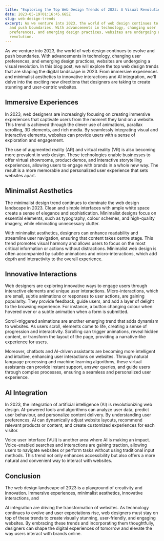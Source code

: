 ```yaml
---
title: "Exploring the Top Web Design Trends of 2023: A Visual Revolution"
date: 2023-05-19T01:16:45.665Z
slug: web-design-trends
excerpt: As we venture into 2023, the world of web design continues to evolve
  and push boundaries. With advancements in technology, changing user
  preferences, and emerging design practices, websites are undergoing a visual
  revolution.
---
```

As we venture into 2023, the world of web design continues to evolve and push boundaries. With advancements in technology, changing user preferences, and emerging design practices, websites are undergoing a visual revolution. In this blog post, we will explore the top web design trends that are shaping the digital landscape in 2023. From immersive experiences and minimalist aesthetics to innovative interactions and AI integration, we'll delve into the exciting new directions that designers are taking to create stunning and user-centric websites.

## Immersive Experiences

In 2023, web designers are increasingly focusing on creating immersive experiences that captivate users from the moment they land on a website. This trend is achieved through the clever use of animations, parallax scrolling, 3D elements, and rich media. By seamlessly integrating visual and interactive elements, websites can provide users with a sense of exploration and engagement.

The use of augmented reality (AR) and virtual reality (VR) is also becoming more prevalent in web design. These technologies enable businesses to offer virtual showrooms, product demos, and interactive storytelling experiences, allowing users to engage with brands in a whole new way. The result is a more memorable and personalized user experience that sets websites apart.

## Minimalist Aesthetics

The minimalist design trend continues to dominate the web design landscape in 2023. Clean and simple interfaces with ample white space create a sense of elegance and sophistication. Minimalist designs focus on essential elements, such as typography, colour schemes, and high-quality imagery, while eliminating unnecessary clutter.

With minimalist aesthetics, designers can enhance readability and streamline user navigation, ensuring that content takes centre stage. This trend promotes visual harmony and allows users to focus on the most critical information or actions without distractions. Minimalist web design is often accompanied by subtle animations and micro-interactions, which add depth and interactivity to the overall experience.

## Innovative Interactions

Web designers are exploring innovative ways to engage users through interactive elements and unique user interactions. Micro-interactions, which are small, subtle animations or responses to user actions, are gaining popularity. They provide feedback, guide users, and add a layer of delight to the browsing experience. For instance, a button changing colour when hovered over or a subtle animation when a form is submitted.

Scroll-triggered animations are another emerging trend that adds dynamism to websites. As users scroll, elements come to life, creating a sense of progression and interactivity. Scrolling can trigger animations, reveal hidden content, or transform the layout of the page, providing a narrative-like experience for users.

Moreover, chatbots and AI-driven assistants are becoming more intelligent and intuitive, enhancing user interactions on websites. Through natural language processing and machine learning algorithms, these virtual assistants can provide instant support, answer queries, and guide users through complex processes, ensuring a seamless and personalized user experience.

## AI Integration

In 2023, the integration of artificial intelligence (AI) is revolutionizing web design. AI-powered tools and algorithms can analyze user data, predict user behaviour, and personalize content delivery. By understanding user preferences, AI can dynamically adjust website layouts, recommend relevant products or content, and create customized experiences for each visitor.

Voice user interface (VUI) is another area where AI is making an impact. Voice-enabled searches and interactions are gaining traction, allowing users to navigate websites or perform tasks without using traditional input methods. This trend not only enhances accessibility but also offers a more natural and convenient way to interact with websites.

## Conclusion

The web design landscape of 2023 is a playground of creativity and innovation. Immersive experiences, minimalist aesthetics, innovative interactions, and

 AI integration are driving the transformation of websites. As technology continues to evolve and user expectations rise, web designers must stay on top of these trends to create visually stunning, user-friendly, and engaging websites. By embracing these trends and incorporating them thoughtfully, designers can shape the digital experiences of tomorrow and elevate the way users interact with brands online.